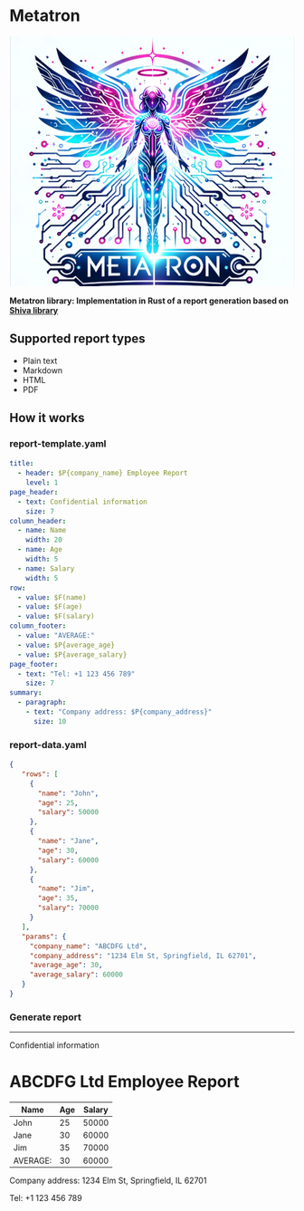 # Metatron

![Metatron](logo.png)

**Metatron library: Implementation in Rust of a report generation based on [Shiva library](https://github.com/igumnoff/shiva)**

## Supported report types

- Plain text
- Markdown
- HTML
- PDF


## How it works

### report-template.yaml
```yaml
title:
  - header: $P{company_name} Employee Report
    level: 1
page_header:
  - text: Confidential information
    size: 7
column_header:
  - name: Name
    width: 20
  - name: Age
    width: 5
  - name: Salary
    width: 5
row:
  - value: $F(name)
  - value: $F(age)
  - value: $F(salary)
column_footer:
  - value: "AVERAGE:"
  - value: $P{average_age}
  - value: $P{average_salary}
page_footer:
  - text: "Tel: +1 123 456 789"
    size: 7
summary:
  - paragraph:
    - text: "Company address: $P{company_address}"
      size: 10
```

### report-data.yaml
```json
{
   "rows": [
     {
       "name": "John",
       "age": 25,
       "salary": 50000
     },
     {
       "name": "Jane",
       "age": 30,
       "salary": 60000
     },
     {
       "name": "Jim",
       "age": 35,
       "salary": 70000
     }
   ],
   "params": {
     "company_name": "ABCDFG Ltd",
     "company_address": "1234 Elm St, Springfield, IL 62701",
     "average_age": 30,
     "average_salary": 60000
   }
}

```


### Generate report

***

Confidential information

# ABCDFG Ltd Employee Report

| Name     | Age | Salary |
|----------|-----|--------|
| John     | 25  | 50000  |
| Jane     | 30  | 60000  |
| Jim      | 35  | 70000  |
| AVERAGE: | 30  | 60000  |

Company address: 1234 Elm St, Springfield, IL 62701

Tel: +1 123 456 789


